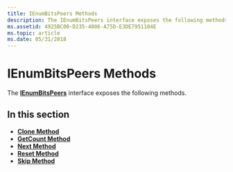 ```yaml
---
title: IEnumBitsPeers Methods
description: The IEnumBitsPeers interface exposes the following methods.
ms.assetid: 4925BC00-D235-4806-A75D-E3DE7951104E
ms.topic: article
ms.date: 05/31/2018
---
```


# IEnumBitsPeers Methods

The [**IEnumBitsPeers**](/windows/desktop/api/Bits3_0/nn-bits3_0-ienumbitspeers) interface exposes the following methods.

## In this section

-   [**Clone Method**](/windows/desktop/api/Bits3_0/nf-bits3_0-ienumbitspeers-clone)
-   [**GetCount Method**](/windows/desktop/api/Bits3_0/nf-bits3_0-ienumbitspeers-getcount)
-   [**Next Method**](/windows/desktop/api/Bits3_0/nf-bits3_0-ienumbitspeers-next)
-   [**Reset Method**](/windows/desktop/api/Bits3_0/nf-bits3_0-ienumbitspeers-reset)
-   [**Skip Method**](/windows/desktop/api/Bits3_0/nf-bits3_0-ienumbitspeers-skip)

 

 




